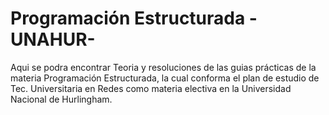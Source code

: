# Programación Estructurada -UNAHUR-
Aqui se podra encontrar Teoria y resoluciones de las guias prácticas de la materia Programación Estructurada, la cual conforma el plan de estudio de Tec. Universitaria en Redes como materia electiva en la Universidad Nacional de Hurlingham.
